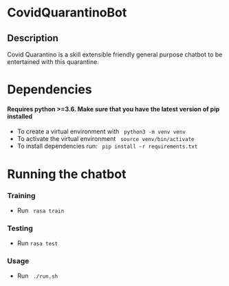 # CovidQuarantinoBot
## Description
Covid Quarantino is a skill extensible friendly general purpose chatbot to be entertained with this quarantine.
# Dependencies
#### Requires python >=3.6. Make sure that you have the latest version of pip installed
- To create a virtual environment with ` python3 -m venv venv`
- To activate the virtual environment ` source venv/bin/activate`
- To install dependencies run: ` pip install -r requirements.txt`

# Running the chatbot
### Training
- Run ` rasa train`
### Testing
- Run `rasa test`
### Usage
- Run ` ./run.sh`
